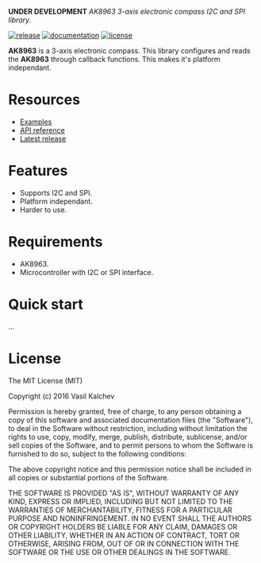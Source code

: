 **UNDER DEVELOPMENT**
*AK8963 3-axis electronic compass I2C and SPI library.*

[![release](https://img.shields.io/badge/release-0.1.0-yellow.svg)](https://github.com/VaSe7u/AK8963/releases)
[![documentation](https://img.shields.io/badge/docs-doxygen-green.svg)](https://VaSe7u.github.io/AK8963/doc/Doxygen/html/index.html)
[![license](https://img.shields.io/github/license/mashape/apistatus.svg?maxAge=2592000)](https://opensource.org/licenses/mit-license.php)


**AK8963** is a 3-axis electronic compass.
This library configures and reads the **AK8963** through callback functions. This makes it's platform independant.


Resources
=========
 - [Examples][examples]
 - [API reference][doxygen classes]
 - [Latest release][latest release]


Features
========
 - Supports I2C and SPI.
 - Platform independant.
 - Harder to use.


Requirements
============
 - AK8963.
 - Microcontroller with I2C or SPI interface.


Quick start
===========
...

License
=======
The MIT License (MIT)

Copyright (c) 2016 Vasil Kalchev

Permission is hereby granted, free of charge, to any person obtaining a copy
of this software and associated documentation files (the "Software"), to deal
in the Software without restriction, including without limitation the rights
to use, copy, modify, merge, publish, distribute, sublicense, and/or sell
copies of the Software, and to permit persons to whom the Software is
furnished to do so, subject to the following conditions:

The above copyright notice and this permission notice shall be included in all
copies or substantial portions of the Software.

THE SOFTWARE IS PROVIDED "AS IS", WITHOUT WARRANTY OF ANY KIND, EXPRESS OR
IMPLIED, INCLUDING BUT NOT LIMITED TO THE WARRANTIES OF MERCHANTABILITY,
FITNESS FOR A PARTICULAR PURPOSE AND NONINFRINGEMENT. IN NO EVENT SHALL THE
AUTHORS OR COPYRIGHT HOLDERS BE LIABLE FOR ANY CLAIM, DAMAGES OR OTHER
LIABILITY, WHETHER IN AN ACTION OF CONTRACT, TORT OR OTHERWISE, ARISING FROM,
OUT OF OR IN CONNECTION WITH THE SOFTWARE OR THE USE OR OTHER DEALINGS IN THE
SOFTWARE.

[doxygen classes]: https://VaSe7u.github.io/AK8963/doc/Doxygen/html/annotated.html
[examples]: https://github.com/VaSe7u/AK8963/tree/master/examples
[latest release]: https://github.com/VaSe7u/AK8963/releases/latest
